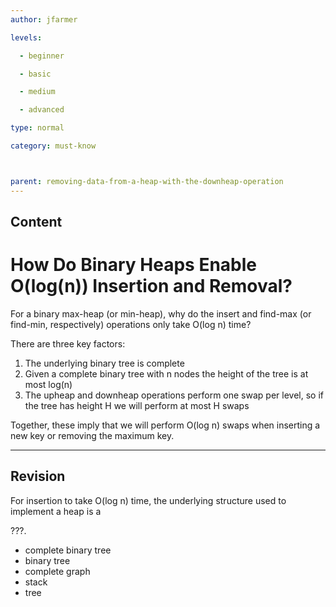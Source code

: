 ```yaml
---
author: jfarmer

levels:

  - beginner

  - basic

  - medium

  - advanced

type: normal

category: must-know



parent: removing-data-from-a-heap-with-the-downheap-operation
---
```

## Content
# How Do Binary Heaps Enable O(log(n)) Insertion and Removal?

For a binary max-heap (or min-heap), why do the insert and find-max (or find-min, respectively) operations only take O(log n) time?

There are three key factors:

1. The underlying binary tree is complete
2. Given a complete binary tree with n nodes the height of the tree is at most log(n)
3. The upheap and downheap operations perform one swap per level, so if the tree has height H we will perform at most H swaps

Together, these imply that we will perform O(log n) swaps when inserting a new key or removing the maximum key.

---
## Revision

For insertion to take O(log n) time, the underlying structure used to implement a heap is a

???.


* complete binary tree
* binary tree
* complete graph
* stack
* tree

